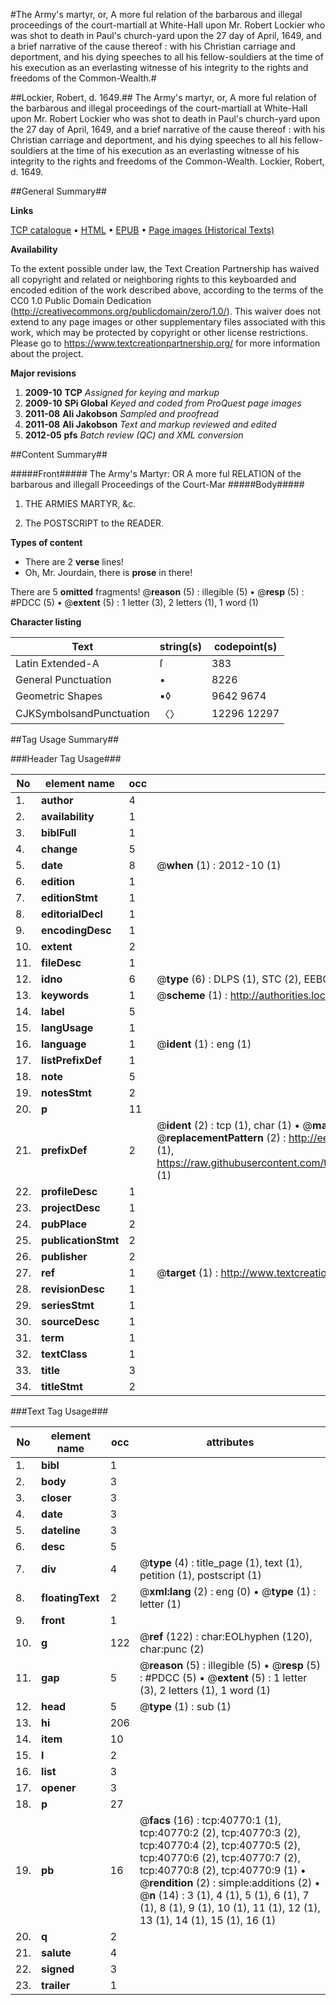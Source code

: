 #The Army's martyr, or, A more ful relation of the barbarous and illegal proceedings of the court-martiall at White-Hall upon Mr. Robert Lockier who was shot to death in Paul's church-yard upon the 27 day of April, 1649, and a brief narrative of the cause thereof : with his Christian carriage and deportment, and his dying speeches to all his fellow-souldiers at the time of his execution as an everlasting witnesse of his integrity to the rights and freedoms of the Common-Wealth.#

##Lockier, Robert, d. 1649.##
The Army's martyr, or, A more ful relation of the barbarous and illegal proceedings of the court-martiall at White-Hall upon Mr. Robert Lockier who was shot to death in Paul's church-yard upon the 27 day of April, 1649, and a brief narrative of the cause thereof : with his Christian carriage and deportment, and his dying speeches to all his fellow-souldiers at the time of his execution as an everlasting witnesse of his integrity to the rights and freedoms of the Common-Wealth.
Lockier, Robert, d. 1649.

##General Summary##

**Links**

[TCP catalogue](http://www.ota.ox.ac.uk/tcp/)  • 
[HTML](http://tei.it.ox.ac.uk/tcp/Texts-HTML/free/A25/A25841.html)  • 
[EPUB](http://tei.it.ox.ac.uk/tcp/Texts-EPUB/free/A25/A25841.epub) • 
[Page images (Historical Texts)](https://historicaltexts.jisc.ac.uk/eebo-08043779e)

**Availability**

To the extent possible under law, the Text Creation Partnership has waived all copyright and related or neighboring rights to this keyboarded and encoded edition of the work described above, according to the terms of the CC0 1.0 Public Domain Dedication (http://creativecommons.org/publicdomain/zero/1.0/). This waiver does not extend to any page images or other supplementary files associated with this work, which may be protected by copyright or other license restrictions. Please go to https://www.textcreationpartnership.org/ for more information about the project.

**Major revisions**

1. __2009-10__ __TCP__ *Assigned for keying and markup*
1. __2009-10__ __SPi Global__ *Keyed and coded from ProQuest page images*
1. __2011-08__ __Ali Jakobson__ *Sampled and proofread*
1. __2011-08__ __Ali Jakobson__ *Text and markup reviewed and edited*
1. __2012-05__ __pfs__ *Batch review (QC) and XML conversion*

##Content Summary##

#####Front#####
The Army's Martyr: OR A more ful RELATION of the barbarous and illegall Proceedings of the Court-Mar
#####Body#####

1. THE ARMIES MARTYR, &c.

1. The POSTSCRIPT to the READER.

**Types of content**

  * There are 2 **verse** lines!
  * Oh, Mr. Jourdain, there is **prose** in there!

There are 5 **omitted** fragments! 
 @__reason__ (5) : illegible (5)  •  @__resp__ (5) : #PDCC (5)  •  @__extent__ (5) : 1 letter (3), 2 letters (1), 1 word (1)

**Character listing**


|Text|string(s)|codepoint(s)|
|---|---|---|
|Latin Extended-A|ſ|383|
|General Punctuation|•|8226|
|Geometric Shapes|▪◊|9642 9674|
|CJKSymbolsandPunctuation|〈〉|12296 12297|

##Tag Usage Summary##

###Header Tag Usage###

|No|element name|occ|attributes|
|---|---|---|---|
|1.|__author__|4||
|2.|__availability__|1||
|3.|__biblFull__|1||
|4.|__change__|5||
|5.|__date__|8| @__when__ (1) : 2012-10 (1)|
|6.|__edition__|1||
|7.|__editionStmt__|1||
|8.|__editorialDecl__|1||
|9.|__encodingDesc__|1||
|10.|__extent__|2||
|11.|__fileDesc__|1||
|12.|__idno__|6| @__type__ (6) : DLPS (1), STC (2), EEBO-CITATION (1), OCLC (1), VID (1)|
|13.|__keywords__|1| @__scheme__ (1) : http://authorities.loc.gov/ (1)|
|14.|__label__|5||
|15.|__langUsage__|1||
|16.|__language__|1| @__ident__ (1) : eng (1)|
|17.|__listPrefixDef__|1||
|18.|__note__|5||
|19.|__notesStmt__|2||
|20.|__p__|11||
|21.|__prefixDef__|2| @__ident__ (2) : tcp (1), char (1)  •  @__matchPattern__ (2) : ([0-9\-]+):([0-9IVX]+) (1), (.+) (1)  •  @__replacementPattern__ (2) : http://eebo.chadwyck.com/downloadtiff?vid=$1&page=$2 (1), https://raw.githubusercontent.com/textcreationpartnership/Texts/master/tcpchars.xml#$1 (1)|
|22.|__profileDesc__|1||
|23.|__projectDesc__|1||
|24.|__pubPlace__|2||
|25.|__publicationStmt__|2||
|26.|__publisher__|2||
|27.|__ref__|1| @__target__ (1) : http://www.textcreationpartnership.org/docs/. (1)|
|28.|__revisionDesc__|1||
|29.|__seriesStmt__|1||
|30.|__sourceDesc__|1||
|31.|__term__|1||
|32.|__textClass__|1||
|33.|__title__|3||
|34.|__titleStmt__|2||


###Text Tag Usage###

|No|element name|occ|attributes|
|---|---|---|---|
|1.|__bibl__|1||
|2.|__body__|3||
|3.|__closer__|3||
|4.|__date__|3||
|5.|__dateline__|3||
|6.|__desc__|5||
|7.|__div__|4| @__type__ (4) : title_page (1), text (1), petition (1), postscript (1)|
|8.|__floatingText__|2| @__xml:lang__ (2) : eng (0)  •  @__type__ (1) : letter (1)|
|9.|__front__|1||
|10.|__g__|122| @__ref__ (122) : char:EOLhyphen (120), char:punc (2)|
|11.|__gap__|5| @__reason__ (5) : illegible (5)  •  @__resp__ (5) : #PDCC (5)  •  @__extent__ (5) : 1 letter (3), 2 letters (1), 1 word (1)|
|12.|__head__|5| @__type__ (1) : sub (1)|
|13.|__hi__|206||
|14.|__item__|10||
|15.|__l__|2||
|16.|__list__|3||
|17.|__opener__|3||
|18.|__p__|27||
|19.|__pb__|16| @__facs__ (16) : tcp:40770:1 (1), tcp:40770:2 (2), tcp:40770:3 (2), tcp:40770:4 (2), tcp:40770:5 (2), tcp:40770:6 (2), tcp:40770:7 (2), tcp:40770:8 (2), tcp:40770:9 (1)  •  @__rendition__ (2) : simple:additions (2)  •  @__n__ (14) : 3 (1), 4 (1), 5 (1), 6 (1), 7 (1), 8 (1), 9 (1), 10 (1), 11 (1), 12 (1), 13 (1), 14 (1), 15 (1), 16 (1)|
|20.|__q__|2||
|21.|__salute__|4||
|22.|__signed__|3||
|23.|__trailer__|1||
